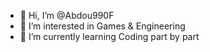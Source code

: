 - 👋 Hi, I’m @Abdou990F
- 👀 I’m interested in Games & Engineering
- 🌱 I’m currently learning Coding part by part
<!---- 💞️ I’m looking to collaborate on ...
- 📫 How to reach me ...--->

<!---
Abdou990F/Abdou990F is a ✨ special ✨ repository because its `README.md` (this file) appears on your GitHub profile.
You can click the Preview link to take a look at your changes.
--->
